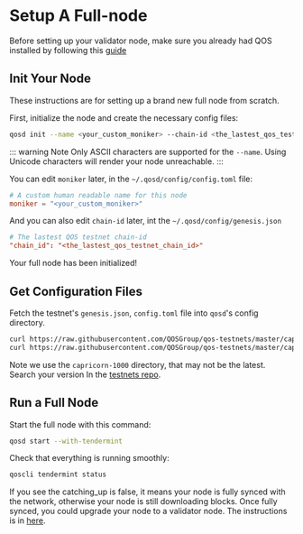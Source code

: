 # Setup A Full-node

Before setting up your validator node, make sure you already had QOS installed by following this [guide](installation.md)

## Init Your Node

These instructions are for setting up a brand new full node from scratch.

First, initialize the node and create the necessary config files:

```bash
qosd init --name <your_custom_moniker> --chain-id <the_lastest_qos_testnet_chain_id>
```

::: warning Note
Only ASCII characters are supported for the `--name`. Using Unicode characters will render your node unreachable.
:::

You can edit `moniker` later, in the `~/.qosd/config/config.toml` file:

```toml
# A custom human readable name for this node
moniker = "<your_custom_moniker>"
```

And you can also edit `chain-id` later, int the `~/.qosd/config/genesis.json`
```toml
# The lastest QOS testnet chain-id
"chain_id": "<the_lastest_qos_testnet_chain_id>"
```

Your full node has been initialized!

## Get Configuration Files

Fetch the testnet's `genesis.json`, `config.toml` file into `qosd`'s config directory.

```bash
curl https://raw.githubusercontent.com/QOSGroup/qos-testnets/master/capricorn-1000/genesis.json > $HOME/.qosd/config/genesis.json
curl https://raw.githubusercontent.com/QOSGroup/qos-testnets/master/capricorn-1000/config.toml > $HOME/.qosd/config/config.toml
```

Note we use the `capricorn-1000` directory, that may not be the latest. Search your version In the [testnets repo](https://github.com/QOSGroup/qos-testnets).

## Run a Full Node

Start the full node with this command:

```bash
qosd start --with-tendermint
```

Check that everything is running smoothly:

```bash
qoscli tendermint status
```

If you see the catching_up is false, it means your node is fully synced with the network, otherwise your node is still downloading blocks. Once fully synced, you could upgrade your node to a validator node. The instructions is in [here](validator.md).